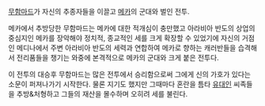 [무함마드](%EB%AC%B4%ED%95%A8%EB%A7%88%EB%93%9C.md)가 자신의 추종자들을 이끌고
[메카](%EB%A9%94%EC%B9%B4.md)의 군대와 벌인 전투.

메카에서 추방당한 무함마드는 메카에 대한 적개심이 충만했고 아라비아 반도의 상업의 중심지인 메카를 장악해야 정치적, 종교적인 세를 크게
확장할 수 있었기에 자신의 거점인 메디나에서 주변 아라비아 반도의 세력과 연합하여 메카로 향하는 캐러반들을 습격해서 전리품들을 챙기는 와중에
본격적으로 메카의 군대와 크게 붙은 전투다.  

이 전투의 대승후 무함마드는 많은 전투에서 승리함으로써 그에게 신의 가호가 있다는 소문이 퍼져나가기 시작한다. 물론 지기도 했지만 그때마다
혼란을 틈타 [유대인](%EC%9C%A0%EB%8C%80%EC%9D%B8.md) 씨족들을 추방&처형하고 그들의 재산을 몰수하며 오히려
세를 불린다.

